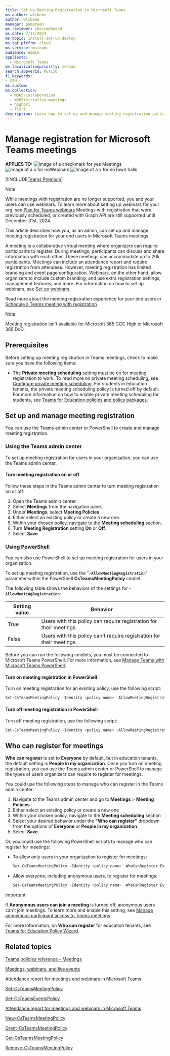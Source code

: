 ```yaml
---
title: Set up Meeting Registration in Microsoft Teams
ms.author: wlibebe
author: wlibebe
manager: pamgreen
ms.reviewer: sherimehmood
ms.date: 7/15/2024
ms.topic: install-set-up-deploy
ms.tgt.pltfrm: cloud
ms.service: msteams
audience: Admin
appliesto: 
  - Microsoft Teams
ms.localizationpriority: medium
search.appverid: MET150
f1.keywords:
- CSH
ms.custom: 
ms.collection: 
  - M365-collaboration
  - m365initiative-meetings
  - highpri
  - Tier1
description: Learn how to set up and manage meeting registration policies in Teams.
---
```


# Manage registration for Microsoft Teams meetings

**APPLIES TO:** ![Image of a checkmark for yes](/office/media/icons/success-teams.png) Meetings ![Image of a x for no](/office/media/icons/cancel-teams.png)Webinars ![Image of a x for no](/office/media/icons/cancel-teams.png)Town halls

[!INCLUDE[Teams Premium](includes/teams-premium-ecm.md)]

> [!NOTE]
> While meetings with registration are no longer supported, you and your users can use webinars. To learn more about setting up webinars for your org, see [Plan for Teams webinars](plan-webinars.md) Meetings with registration that were previously scheduled, or created with Graph API are still supported until December 31st, 2024.

This article describes how you, as an admin, can set up and manage meeting registration for your end users in Microsoft Teams meetings.

A meeting is a collaborative virtual meeting where organizers can require participants to register. During meetings, participants can discuss and share information with each other. These meetings can accommodate up to 20k participants. Meetings can include an attendance report and require registration from attendees. However, meeting registration has limited branding and event page configuration. Webinars, on the other hand, allow organizers to include custom branding, and use extra registration settings, management features, and more. For information on how to set up webinars, see [Set up webinars.](set-up-webinars.md)

Read more about the meeting registration experience for your end users in [Schedule a Teams meeting with registration](https://support.microsoft.com/office/schedule-a-teams-meeting-with-registration-435b2b67-c1bd-411e-9be6-9ed1b4a9f04a)

> [!NOTE]
> Meeting registration isn't available for Microsoft 365 GCC High or Microsoft 365 DoD.

## Prerequisites

Before setting up meeting registration in Teams meetings, check to make sure you have the following items:

- The **Private meeting scheduling** setting must be on for meeting registration to work. To read more on private meeting scheduling, see [Configure private meeting scheduling](manage-who-can-schedule-meetings.md#private-meetings). For students in education tenants, the private meeting scheduling policy is turned off by default. For more information on how to enable private meeting scheduling for students, see [Teams for Education policies and policy packages](policy-packages-edu.md).

## Set up and manage meeting registration

You can use the Teams admin center or PowerShell to create and manage meeting registration.

### Using the Teams admin center

To set up meeting registration for users in your organization, you can use the Teams admin center.

#### Turn meeting registration on or off

Follow these steps in the Teams admin center to turn meeting registration on or off:

1. Open the Teams admin center.
2. Select **Meetings** from the navigation pane.
3. Under **Meetings**, select **Meeting Policies**.
4. Either select an existing policy or create a new one.
5. Within your chosen policy, navigate to the **Meeting scheduling** section.
6. Turn **Meeting Registration** setting **On** or **Off**.
7. Select **Save**

### Using PowerShell

You can also use PowerShell to set up meeting registration for users in your organization.

To set up meeting registration, use the "**`-AllowMeetingRegistration`**" parameter within the PowerShell **CsTeamsMeetingPolicy** cmdlet.

The following table shows the behaviors of the settings for **`-AllowMeetingRegistration`**:

|Setting value| Behavior|
|---------|---------------|
|True| Users with this policy can require registration for their meetings. |
|False| Users with this policy can't require registration for their meetings.|

Before you can run the following cmdlets, you must be connected to Microsoft Teams PowerShell. For more information, see [Manage Teams with Microsoft Teams PowerShell](/microsoftteams/teams-powershell-managing-teams).

#### Turn on meeting registration in PowerShell

Turn on meeting registration for an existing policy, use the following script:

  ```powershell
  Set-CsTeamsMeetingPolicy -Identity <policy name> -AllowMeetingRegistration $True
  ```

#### Turn off meeting registration in PowerShell

Turn off meeting registration, use the following script:

```powershell
Set-CsTeamsMeetingPolicy -Identity <policy name> -AllowMeetingRegistration $False 
```

## Who can register for meetings

**Who can register** is set to **Everyone** by default, but in education tenants, the default setting is **People in my organization**. Once you turn on meeting registration, you can use the Teams admin center or PowerShell to manage the types of users organizers can require to register for meetings.

You could use the following steps to manage who can register in the Teams admin center:

1. Navigate to the Teams admin center and go to **Meetings** > **Meeting Policies**
2. Either select an existing policy or create a new one
3. Within your chosen policy, navigate to the **Meeting scheduling** section
4. Select your desired behavior under the **"Who can register"** dropdown from the options of **Everyone** or **People in my organization**
5. Select **Save**.

Or, you could use the following PowerShell scripts to manage who can register for meetings:

- To allow only users in your organization to register for meetings:

  ```powershell
  Set-CsTeamsMeetingPolicy -Identity <policy name> -WhoCanRegister EveryoneInCompany
  ```

- Allow everyone, including anonymous users, to register for meetings:

  ```powershell
  Set-CsTeamsMeetingPolicy -Identity <policy name> -WhoCanRegister Everyone
  ```

> [!IMPORTANT]
> If **Anonymous users can join a meeting** is turned off, anonymous users can't join meetings. To learn more and enable this setting, see [Manage anonymous participant access to Teams meetings](anonymous-users-in-meetings.md).

For more information, on **Who can register** for education tenants, see [Teams for Education Policy Wizard](easy-policy-setup-edu.md).

## Related topics

[Teams policies reference - Meetings](settings-policies-reference.md#meetings)

[Meetings, webinars, and live events](quick-start-meetings-live-events.md)

[Attendance report for meetings and webinars in Microsoft Teams](/MicrosoftTeams/teams-analytics-and-reports/meeting-attendance-report)

[Set-CsTeamsMeetingPolicy](/powershell/module/teams/set-csteamsmeetingpolicy)

[Set-CsTeamsEventsPolicy](/powershell/module/teams/set-csteamseventspolicy)

[Attendance report for meetings and webinars in Microsoft Teams](/MicrosoftTeams/teams-analytics-and-reports/meeting-attendance-report)

[New-CsTeamsMeetingPolicy](/powershell/module/teams/new-csteamsmeetingpolicy)

[Grant-CsTeamsMeetingPolicy](/powershell/module/teams/grant-csteamsmeetingpolicy)

[Get-CsTeamsMeetingPolicy](/powershell/module/teams/get-csteamsmeetingpolicy)

[Remove-CsTeamsMeetingPolicy](/powershell/module/teams/remove-csteamsmeetingpolicy)
